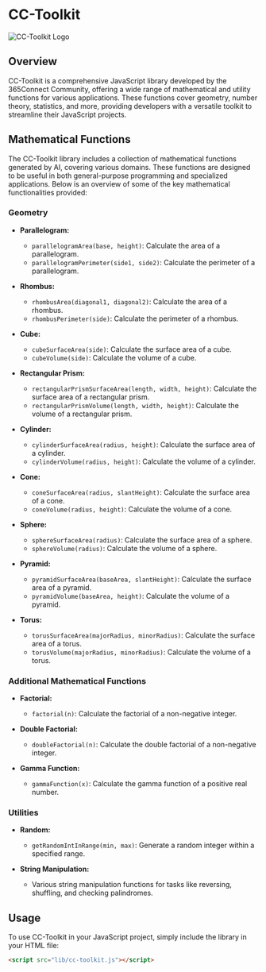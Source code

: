# CC-Toolkit

![CC-Toolkit Logo](link-to-your-logo.png)

## Overview

CC-Toolkit is a comprehensive JavaScript library developed by the 365Connect Community, offering a wide range of mathematical and utility functions for various applications. These functions cover geometry, number theory, statistics, and more, providing developers with a versatile toolkit to streamline their JavaScript projects.

## Mathematical Functions

The CC-Toolkit library includes a collection of mathematical functions generated by AI, covering various domains. These functions are designed to be useful in both general-purpose programming and specialized applications. Below is an overview of some of the key mathematical functionalities provided:

### Geometry

- **Parallelogram:**
  - `parallelogramArea(base, height)`: Calculate the area of a parallelogram.
  - `parallelogramPerimeter(side1, side2)`: Calculate the perimeter of a parallelogram.

- **Rhombus:**
  - `rhombusArea(diagonal1, diagonal2)`: Calculate the area of a rhombus.
  - `rhombusPerimeter(side)`: Calculate the perimeter of a rhombus.

- **Cube:**
  - `cubeSurfaceArea(side)`: Calculate the surface area of a cube.
  - `cubeVolume(side)`: Calculate the volume of a cube.

- **Rectangular Prism:**
  - `rectangularPrismSurfaceArea(length, width, height)`: Calculate the surface area of a rectangular prism.
  - `rectangularPrismVolume(length, width, height)`: Calculate the volume of a rectangular prism.

- **Cylinder:**
  - `cylinderSurfaceArea(radius, height)`: Calculate the surface area of a cylinder.
  - `cylinderVolume(radius, height)`: Calculate the volume of a cylinder.

- **Cone:**
  - `coneSurfaceArea(radius, slantHeight)`: Calculate the surface area of a cone.
  - `coneVolume(radius, height)`: Calculate the volume of a cone.

- **Sphere:**
  - `sphereSurfaceArea(radius)`: Calculate the surface area of a sphere.
  - `sphereVolume(radius)`: Calculate the volume of a sphere.

- **Pyramid:**
  - `pyramidSurfaceArea(baseArea, slantHeight)`: Calculate the surface area of a pyramid.
  - `pyramidVolume(baseArea, height)`: Calculate the volume of a pyramid.

- **Torus:**
  - `torusSurfaceArea(majorRadius, minorRadius)`: Calculate the surface area of a torus.
  - `torusVolume(majorRadius, minorRadius)`: Calculate the volume of a torus.

### Additional Mathematical Functions

- **Factorial:**
  - `factorial(n)`: Calculate the factorial of a non-negative integer.

- **Double Factorial:**
  - `doubleFactorial(n)`: Calculate the double factorial of a non-negative integer.

- **Gamma Function:**
  - `gammaFunction(x)`: Calculate the gamma function of a positive real number.

### Utilities

- **Random:**
  - `getRandomIntInRange(min, max)`: Generate a random integer within a specified range.

- **String Manipulation:**
  - Various string manipulation functions for tasks like reversing, shuffling, and checking palindromes.

## Usage

To use CC-Toolkit in your JavaScript project, simply include the library in your HTML file:

```html
<script src="lib/cc-toolkit.js"></script>
